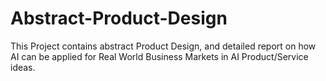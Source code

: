 # Abstract-Product-Design
This Project contains abstract Product Design, and  detailed report on how  AI can be applied for  Real World Business Markets in  AI Product/Service ideas.

